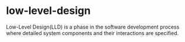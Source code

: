 # low-level-design
Low-Level Design(LLD) is a phase in the software development process where detailed system components and their interactions are specified.
